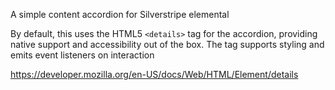A simple content accordion for Silverstripe elemental

By default, this uses the HTML5 `<details>` tag for the accordion, providing native support and accessibility out of the box.
The tag supports styling and emits event listeners on interaction

https://developer.mozilla.org/en-US/docs/Web/HTML/Element/details